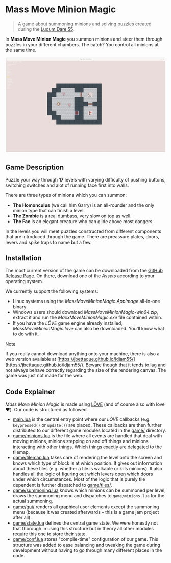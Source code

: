 # Mass Move Minion Magic

> A game about summoning minions and solving puzzles created during the [Ludum Dare 55](https://ldjam.com/events/ludum-dare/55).

In **Mass Move Minion Magic** you summon minions and steer them through puzzles in your different chambers.
The catch? You control all minions at the same time.

![Game Screenshot](./.screenshot.webp)

## Game Description

Puzzle your way through **17** levels with varying difficulty of pushing buttons, switching switches and alot of running face first into walls.

There are three types of minions which you can summon:

- **The Homonculus** (we call him Garry) is an all-rounder and the only minion type that can finish a level.
- **The Zombie** is a real dumbass, very slow on top as well.
- **The Fae** is an elegant creature who can glide above most dangers.

In the levels you will meet puzzles constructed from different components that are introduced through the game.
There are preassure plates, doors, levers and spike traps to name but a few.

## Installation

The most current version of the game can be downloaded from the [GitHub Release Page](https://github.com/jbettaque/ldjam55/releases).
On there, download one of the *Assets* according to your operating system.

We currently support the following systems:
- Linux systems using the *MassMoveMinionMagic.AppImage* all-in-one binary
- Windows users should download *MassMoveMinionMagic-win64.zip*, extract it and run the *MaxxMoveMinionMagic.exe* file contained within.
- If you have the *LÖVE* game engine already installed, *MassMoveMinionMagic.love* can also be downloaded. You'll know what to do with it.

> [!NOTE]
> If you really cannot download anything onto your machine, there is also a web version available at [https://jbettaque.github.io/ldjam55/](https://jbettaque.github.io/ldjam55/).
> Beware though that it tends to lag and not always behave correctly regarding the size of the rendering canvas.
> The game was just not made for the web.

## Code Explainer

*Mass Move Minion Magic* is made using [LÖVE](https://love2d.org/) (and of course also with love ❤️).
Our code is structured as followed

- [main.lua](./main.lua) is the central entry point where our *LÖVE* callbacks (e.g. `keypressed()` or `update()`) are placed.
  These callbacks are then further distributed to our different game modules located in the [game/](./game/) directory.
- [game/minions.lua](./game/minions.lua) is the file where all events are handled that deal with moving minions, minions stepping on and off things and minions interacting with other things.
  Which things exactly are delegated to the tilemap.
- [game/tilemap.lua](./game/tilemap.lua) takes care of rendering the level onto the screen and knows which type of block is at which position.
  It gives out information about these tiles (e.g. whether a tile is walkable or kills minions).
  It also handles all the logic of figuring out which levers open which doors under which circumstances.
  Most of the logic that is purely tile dependent is further dispatched to [game/tiles/](./game/tiles/).
- [game/summoning.lua](./game/summoning.lua) knows which minions can be summoned per level, draws the summoning menu and dispatches to `game/minions.lua` for the actual summoning.
- [game/gui/](./game/gui/) renders all graphical user elements except the summoning menu (because it was created afterwards – this is a game jam project after all).
- [game/state.lua](./game/state.lua) defines the central game state.
  We were honestly not that thorough in using this structure but in theory all other modules require this one to store their state.
- [game/conf.lua](./game/conf.lua) stores "compile-time" configuration of our game.
  This structure was added to ease balancing and tweaking the game during development without having to go through many different places in the code.
